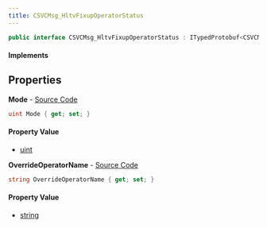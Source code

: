 ```yaml
---
title: CSVCMsg_HltvFixupOperatorStatus
---
```


```csharp
public interface CSVCMsg_HltvFixupOperatorStatus : ITypedProtobuf<CSVCMsg_HltvFixupOperatorStatus>, INativeHandle, INetMessage<CSVCMsg_HltvFixupOperatorStatus>, IDisposable
```

#### Implements

## Properties

**Mode** - [Source Code](https://github.com/swiftly-solution/swiftlys2/blob/master/managed/src/SwiftlyS2.Generated/Protobufs/Interfaces/CSVCMsg_HltvFixupOperatorStatus.cs#L18)

```csharp
uint Mode { get; set; }
```

#### Property Value

- [uint](https://learn.microsoft.com/dotnet/api/system.uint32)

**OverrideOperatorName** - [Source Code](https://github.com/swiftly-solution/swiftlys2/blob/master/managed/src/SwiftlyS2.Generated/Protobufs/Interfaces/CSVCMsg_HltvFixupOperatorStatus.cs#L21)

```csharp
string OverrideOperatorName { get; set; }
```

#### Property Value

- [string](https://learn.microsoft.com/dotnet/api/system.string)

